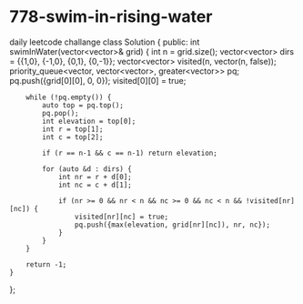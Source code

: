 # 778-swim-in-rising-water
daily leetcode challange 
class Solution {
public:
    int swimInWater(vector<vector<int>>& grid) {
        int n = grid.size();
        vector<vector<int>> dirs = {{1,0}, {-1,0}, {0,1}, {0,-1}};
        vector<vector<bool>> visited(n, vector<bool>(n, false));
        priority_queue<vector<int>, vector<vector<int>>, greater<vector<int>>> pq;
        pq.push({grid[0][0], 0, 0});
        visited[0][0] = true;
        
        while (!pq.empty()) {
            auto top = pq.top();
            pq.pop();
            int elevation = top[0];
            int r = top[1];
            int c = top[2];
            
            if (r == n-1 && c == n-1) return elevation;
            
            for (auto &d : dirs) {
                int nr = r + d[0];
                int nc = c + d[1];
                
                if (nr >= 0 && nr < n && nc >= 0 && nc < n && !visited[nr][nc]) {
                    visited[nr][nc] = true;
                    pq.push({max(elevation, grid[nr][nc]), nr, nc});
                }
            }
        }
        
        return -1;
    }
};

